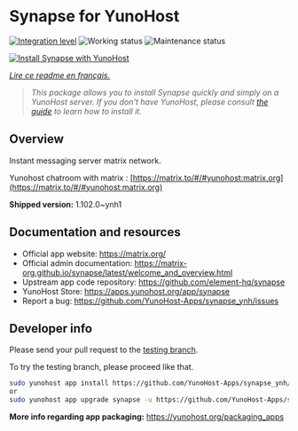 <!--
N.B.: This README was automatically generated by https://github.com/YunoHost/apps/tree/master/tools/readme_generator
It shall NOT be edited by hand.
-->

# Synapse for YunoHost

[![Integration level](https://dash.yunohost.org/integration/synapse.svg)](https://dash.yunohost.org/appci/app/synapse) ![Working status](https://ci-apps.yunohost.org/ci/badges/synapse.status.svg) ![Maintenance status](https://ci-apps.yunohost.org/ci/badges/synapse.maintain.svg)

[![Install Synapse with YunoHost](https://install-app.yunohost.org/install-with-yunohost.svg)](https://install-app.yunohost.org/?app=synapse)

*[Lire ce readme en français.](./README_fr.md)*

> *This package allows you to install Synapse quickly and simply on a YunoHost server.
If you don't have YunoHost, please consult [the guide](https://yunohost.org/#/install) to learn how to install it.*

## Overview

Instant messaging server matrix network.

Yunohost chatroom with matrix : [https://matrix.to/#/#yunohost:matrix.org](https://matrix.to/#/#yunohost:matrix.org)


**Shipped version:** 1.102.0~ynh1
## Documentation and resources

* Official app website: <https://matrix.org/>
* Official admin documentation: <https://matrix-org.github.io/synapse/latest/welcome_and_overview.html>
* Upstream app code repository: <https://github.com/element-hq/synapse>
* YunoHost Store: <https://apps.yunohost.org/app/synapse>
* Report a bug: <https://github.com/YunoHost-Apps/synapse_ynh/issues>

## Developer info

Please send your pull request to the [testing branch](https://github.com/YunoHost-Apps/synapse_ynh/tree/testing).

To try the testing branch, please proceed like that.

``` bash
sudo yunohost app install https://github.com/YunoHost-Apps/synapse_ynh/tree/testing --debug
or
sudo yunohost app upgrade synapse -u https://github.com/YunoHost-Apps/synapse_ynh/tree/testing --debug
```

**More info regarding app packaging:** <https://yunohost.org/packaging_apps>